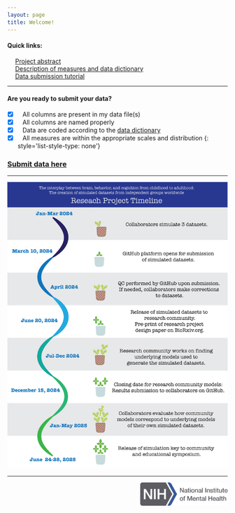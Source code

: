 ```yaml
---
layout: page
title: Welcome!
---
```


#### Quick links:
&emsp; [Project abstract](pages/full_abstract.html) \
&emsp; [Description of measures and data dictionary](pages/measures.html) \
&emsp; [Data submission tutorial](pages/tutorial.html)

---

#### Are you ready to submit your data?
- [x] &ensp; All columns are present in my data file(s)
- [x] &ensp; All columns are named properly
- [x] &ensp; Data are coded according to the [data dictionary](pages/measures.html)
- [x] &ensp; All measures are within the appropriate scales and distribution
{: style='list-style-type: none'}

### [Submit data here](https://github.com/dmoracze/test.github.io/pulls)

---
<p align="center">
    <img src="./images/Workflow_simulation_6.png" alt="Workflow"/>
</p>

---
<p align="right">
    <img src="./images/NIH_NIMH_Master_Logo_2Color.png" alt="Workflow" width="200"/>
</p>